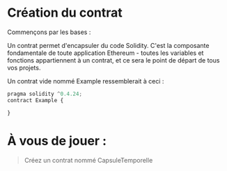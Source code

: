 # Création du contrat

Commençons par les bases :

Un contrat permet d'encapsuler du code Solidity. C'est la composante fondamentale de toute application Ethereum - toutes les variables et fonctions appartiennent à un contrat, et ce sera le point de départ de tous vos projets.

Un contrat vide nommé Example ressemblerait à ceci :

```javascript
pragma solidity ^0.4.24;
contract Example {

}

```
# À vous de jouer :
> Créez un contrat nommé CapsuleTemporelle
